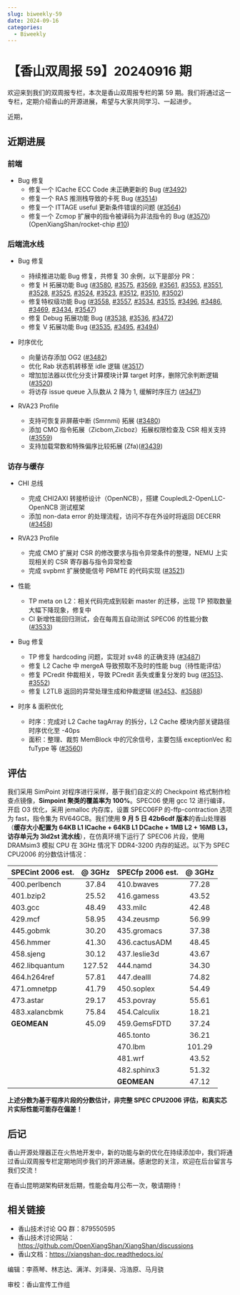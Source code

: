 ```yaml
---
slug: biweekly-59
date: 2024-09-16
categories:
  - Biweekly
---
```

# 【香山双周报 59】20240916 期

欢迎来到我们的双周报专栏，本次是香山双周报专栏的第 59 期。我们将通过这一专栏，定期介绍香山的开源进展，希望与大家共同学习、一起进步。

近期，

<!-- more -->

## 近期进展

### 前端

- Bug 修复
    - 修复一个 ICache ECC Code 未正确更新的 Bug ([#3492](https://github.com/OpenXiangShan/XiangShan/pull/3492))
    - 修复一个 RAS 推测栈导致的卡死 Bug ([#3514](https://github.com/OpenXiangShan/XiangShan/pull/3514))
    - 修复一个 ITTAGE useful 更新条件错误的问题 ([#3564](https://github.com/OpenXiangShan/XiangShan/pull/3564))
    - 修复一个 Zcmop 扩展中的指令被译码为非法指令的 Bug ([#3570](https://github.com/OpenXiangShan/XiangShan/pull/3570)) (OpenXiangShan/rocket-chip [#10](https://github.com/OpenXiangShan/rocket-chip/pull/10))

### 后端流水线

- Bug 修复
    - 持续推进功能 Bug 修复，共修复 30 余例，以下是部分 PR：
    - 修复 H 拓展功能 Bug ([#3580](https://github.com/OpenXiangShan/XiangShan/pull/3580), [#3575](https://github.com/OpenXiangShan/XiangShan/pull/3575), [#3569](https://github.com/OpenXiangShan/XiangShan/pull/3569), [#3561](https://github.com/OpenXiangShan/XiangShan/pull/3561), [#3553](https://github.com/OpenXiangShan/XiangShan/pull/3553), [#3551](https://github.com/OpenXiangShan/XiangShan/pull/3551), [#3528](https://github.com/OpenXiangShan/XiangShan/pull/3528), [#3525](https://github.com/OpenXiangShan/XiangShan/pull/3525), [#3524](https://github.com/OpenXiangShan/XiangShan/pull/3524), [#3523](https://github.com/OpenXiangShan/XiangShan/pull/3523), [#3512](https://github.com/OpenXiangShan/XiangShan/pull/3512), [#3510](https://github.com/OpenXiangShan/XiangShan/pull/3510), [#3502](https://github.com/OpenXiangShan/XiangShan/pull/3502))
    - 修复特权级功能 Bug ([#3558](https://github.com/OpenXiangShan/XiangShan/pull/3558), [#3557](https://github.com/OpenXiangShan/XiangShan/pull/3557), [#3534](https://github.com/OpenXiangShan/XiangShan/pull/3534), [#3515](https://github.com/OpenXiangShan/XiangShan/pull/3515), [#3496](https://github.com/OpenXiangShan/XiangShan/pull/3496), [#3486](https://github.com/OpenXiangShan/XiangShan/pull/3486), [#3469](https://github.com/OpenXiangShan/XiangShan/pull/3469), [#3434](https://github.com/OpenXiangShan/XiangShan/pull/3434),
    [#3547](https://github.com/OpenXiangShan/XiangShan/pull/3547))
    - 修复 Debug 拓展功能 Bug ([#3538](https://github.com/OpenXiangShan/XiangShan/pull/3538), [#3536](https://github.com/OpenXiangShan/XiangShan/pull/3536), [#3472](https://github.com/OpenXiangShan/XiangShan/pull/3472))
    - 修复 V 拓展功能 Bug ([#3535](https://github.com/OpenXiangShan/XiangShan/pull/3535), [#3495](https://github.com/OpenXiangShan/XiangShan/pull/3495), [#3494](https://github.com/OpenXiangShan/XiangShan/pull/3494))

- 时序优化
    - 向量访存添加 OG2 ([#3482](https://github.com/OpenXiangShan/XiangShan/pull/3482))
    - 优化 Rab 状态机转移至 idle 逻辑 ([#3517](https://github.com/OpenXiangShan/XiangShan/pull/3517))
    - 增加加法器以优化分支计算模块计算 target 时序，删除冗余判断逻辑 ([#3520](https://github.com/OpenXiangShan/XiangShan/pull/3520))
    - 将访存 issue queue 入队数从 2 降为 1, 缓解时序压力 ([#3471](https://github.com/OpenXiangShan/XiangShan/pull/3471))

- RVA23 Profile
    - 支持可恢复非屏蔽中断 (Smrnmi) 拓展 ([#3480](https://github.com/OpenXiangShan/XiangShan/pull/3480))
    - 添加 CMO 指令拓展（Zicbom,Zicboz）拓展权限检查及 CSR 相关支持 ([#3559](https://github.com/OpenXiangShan/XiangShan/pull/3559))
    - 支持加载常数和特殊偏序比较拓展 (Zfa)([#3439](https://github.com/OpenXiangShan/XiangShan/pull/3439))

### 访存与缓存

- CHI 总线
    - 完成 CHI2AXI 转接桥设计（OpenNCB），搭建 CoupledL2-OpenLLC-OpenNCB 测试框架
    - 添加 non-data error 的处理流程，访问不存在外设时将返回 DECERR ([#3458](https://github.com/OpenXiangShan/XiangShan/pull/3458))

- RVA23 Profile
    - 完成 CMO 扩展对 CSR 的修改要求与指令异常条件的整理，NEMU 上实现相关的 CSR 寄存器与指令异常检查
    - 完成 svpbmt 扩展使能信号 PBMTE 的代码实现 ([#3521](https://github.com/OpenXiangShan/XiangShan/pull/3521))

- 性能
    - TP meta on L2：相关代码完成到较新 master 的迁移，出现 TP 预取数量大幅下降现象，修复中
    - CI 新增性能回归测试，会在每周五自动测试 SPEC06 的性能分数 ([#3533](https://github.com/OpenXiangShan/XiangShan/pull/3533))

- Bug 修复
    - TP 修复 hardcoding 问题，实现对 sv48 的正确支持 ([#3487](https://github.com/OpenXiangShan/XiangShan/commit/e1d5ffc2d93873b72146e78c8f6a904926de8590))
    - 修复 L2 Cache 中 mergeA 导致预取不及时的性能 bug（待性能评估）
    - 修复 PCredit 仲裁相关，导致 PCredit 丢失或重复分发的 bug ([#3513](https://github.com/OpenXiangShan/XiangShan/pull/3513)、[#3552](https://github.com/OpenXiangShan/XiangShan/pull/3552))
    - 修复 L2TLB 返回的异常处理生成和仲裁逻辑 ([#3453](https://github.com/OpenXiangShan/XiangShan/pull/3453)、[#3588](https://github.com/OpenXiangShan/XiangShan/pull/3588))


- 时序 & 面积优化
    - 时序：完成对 L2 Cache tagArray 的拆分，L2 Cache 模块内部关键路径时序优化至 -40ps
    - 面积：整理、裁剪 MemBlock 中的冗余信号，主要包括 exceptionVec 和 fuType 等 ([#3560](https://github.com/OpenXiangShan/XiangShan/pull/3560))

## 评估

我们采用 SimPoint 对程序进行采样，基于我们自定义的 Checkpoint 格式制作检查点镜像，**Simpoint 聚类的覆盖率为 100%**。SPEC06 使用 gcc 12 进行编译，开启 O3 优化，采用 jemalloc 内存库，设置 SPEC06FP 的-ffp-contraction 选项为 fast，指令集为 RV64GCB。我们使用 **9 月 5 日 42b6cdf 版本**的香山处理器（**缓存大小配置为 64KB L1 ICache + 64KB L1 DCache + 1MB L2 + 16MB L3，访存单元为 3ld2st 流水线**），在仿真环境下运行了 SPEC06 片段，使用 DRAMsim3 模拟 CPU 在 3GHz 情况下 DDR4-3200 内存的延迟。以下为 SPEC CPU2006 的分数估计情况：

| SPECint 2006 est. | @ 3GHz | SPECfp 2006 est.  | @ 3GHz |
| :---------------- | :----: | :---------------- | :----: |
| 400.perlbench     | 37.84  | 410.bwaves        | 77.28  |
| 401.bzip2         | 25.52  | 416.gamess        | 43.52  |
| 403.gcc           | 48.49  | 433.milc          | 42.48  |
| 429.mcf           | 58.95  | 434.zeusmp        | 56.99  |
| 445.gobmk         | 30.20  | 435.gromacs       | 37.38  |
| 456.hmmer         | 41.30  | 436.cactusADM     | 48.45  |
| 458.sjeng         | 30.12  | 437.leslie3d      | 43.67  |
| 462.libquantum    | 127.52 | 444.namd          | 34.30  |
| 464.h264ref       | 57.81  | 447.dealII        | 74.82  |
| 471.omnetpp       | 41.79  | 450.soplex        | 54.49  |
| 473.astar         | 29.17  | 453.povray        | 55.61  |
| 483.xalancbmk     | 75.84  | 454.Calculix      | 18.21  |
| **GEOMEAN**       | 45.09  | 459.GemsFDTD      | 37.24  |
|                   |        | 465.tonto         | 36.21  |
|                   |        | 470.lbm           | 101.29 |
|                   |        | 481.wrf           | 43.52  |
|                   |        | 482.sphinx3       | 51.32  |
|                   |        | **GEOMEAN**       | 47.12  |

**上述分数为基于程序片段的分数估计，非完整 SPEC CPU2006 评估，和真实芯片实际性能可能存在偏差！**

## 后记

香山开源处理器正在火热地开发中，新的功能与新的优化在持续添加中，我们将通过香山双周报专栏定期地同步我们的开源进展。感谢您的关注，欢迎在后台留言与我们交流！

在香山昆明湖架构研发后期，性能会每月公布一次，敬请期待！

## 相关链接

* 香山技术讨论 QQ 群：879550595
* 香山技术讨论网站：https://github.com/OpenXiangShan/XiangShan/discussions
* 香山文档：https://xiangshan-doc.readthedocs.io/

编辑：李燕琴、林志达、满洋、刘泽昊、冯浩原、马月骁

审校：香山宣传工作组
